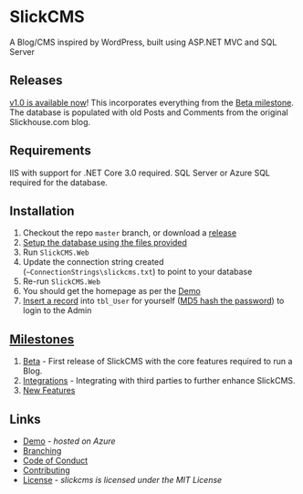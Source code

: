 # SlickCMS

A Blog/CMS inspired by WordPress, built using ASP.NET MVC and SQL Server

## Releases

[v1.0 is available now](https://github.com/mattjuffs/slickcms/releases/tag/v1.0)! This incorporates everything from the [Beta milestone](https://github.com/mattjuffs/slickcms/milestone/1). The database is populated with old Posts and Comments from the original Slickhouse.com blog.

## Requirements

IIS with support for .NET Core 3.0 required. SQL Server or Azure SQL required for the database.

## Installation

1. Checkout the repo `master` branch, or download a [release](https://github.com/mattjuffs/slickcms/releases)
2. [Setup the database using the files provided](/Database)
3. Run `SlickCMS.Web`
4. Update the connection string created (`~ConnectionStrings\slickcms.txt`) to point to your database
5. Re-run `SlickCMS.Web`
6. You should get the homepage as per the [Demo](http://slickcms.azurewebsites.net/)
7. [Insert a record](http://snippets.slickhouse.com/sql/205/insert-slickcms-user/) into `tbl_User` for yourself ([MD5 hash the password](http://slickhouse.com/tools/Hash.aspx)) to login to the Admin

## [Milestones](https://github.com/mattjuffs/slickcms/milestones)

1. [Beta](https://github.com/mattjuffs/slickcms/milestone/1) - First release of SlickCMS with the core features required to run a Blog.
2. [Integrations](https://github.com/mattjuffs/slickcms/milestone/2) - Integrating with third parties to further enhance SlickCMS.
3. [New Features](https://github.com/mattjuffs/slickcms/milestone/3)

## Links

* [Demo](http://slickcms.azurewebsites.net/) - _hosted on Azure_
* [Branching](/BRANCHING.md)
* [Code of Conduct](/CODE_OF_CONDUCT.md)
* [Contributing](/CONTRIBUTING.md)
* [License](/LICENSE) - _slickcms is licensed under the MIT License_
